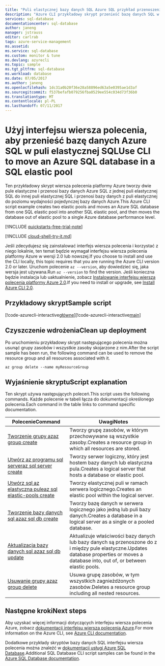 ```yaml
---
title: "Puli elastycznej bazy danych SQL Azure SQL przykład przenoszenia interfejsu wiersza polecenia | Dokumentacja firmy Microsoft"
description: "Azure CLI przykładowy skrypt przenieść bazę danych SQL w puli elastycznej SQL"
services: sql-database
documentationcenter: sql-database
author: janeng
manager: jstrauss
editor: carlrab
tags: azure-service-management
ms.assetid: 
ms.service: sql-database
ms.custom: monitor & tune
ms.devlang: azurecli
ms.topic: sample
ms.tgt_pltfrm: sql-database
ms.workload: database
ms.date: 07/05/2017
ms.author: janeng
ms.openlocfilehash: 1dc31a0b20f36e28a58896ed63a5e0395ae1d3af
ms.sourcegitcommit: f537befafb079256fba0529ee554c034d73f36b0
ms.translationtype: MT
ms.contentlocale: pl-PL
ms.lasthandoff: 07/11/2017
---
```

# <a name="use-cli-to-move-an-azure-sql-database-in-a-sql-elastic-pool"></a><span data-ttu-id="01d23-103">Użyj interfejsu wiersza polecenia, aby przenieść bazę danych Azure SQL w puli elastycznej SQL</span><span class="sxs-lookup"><span data-stu-id="01d23-103">Use CLI to move an Azure SQL database in a SQL elastic pool</span></span>

<span data-ttu-id="01d23-104">Ten przykładowy skrypt wiersza polecenia platformy Azure tworzy dwie pule elastyczne i przenosi bazy danych Azure SQL z jednej puli elastycznej SQL do innej puli elastycznej SQL i przenosi bazy danych z puli elastycznej do poziomu wydajności pojedynczej bazy danych Azure.</span><span class="sxs-lookup"><span data-stu-id="01d23-104">This Azure CLI script example creates two elastic pools and moves an Azure SQL database from one SQL elastic pool into another SQL elastic pool, and then moves the database out of elastic pool to a single Azure database performance level.</span></span> 

[!INCLUDE [quickstarts-free-trial-note](../../../includes/quickstarts-free-trial-note.md)]

[!INCLUDE [cloud-shell-try-it.md](../../../includes/cloud-shell-try-it.md)]

<span data-ttu-id="01d23-105">Jeśli zdecydujesz się zainstalować interfejs wiersza polecenia i korzystać z niego lokalnie, ten temat będzie wymagał interfejsu wiersza polecenia platformy Azure w wersji 2.0 lub nowszej.</span><span class="sxs-lookup"><span data-stu-id="01d23-105">If you choose to install and use the CLI locally, this topic requires that you are running the Azure CLI version 2.0 or later.</span></span> <span data-ttu-id="01d23-106">Uruchom polecenie `az --version`, aby dowiedzieć się, jaka wersja jest używana.</span><span class="sxs-lookup"><span data-stu-id="01d23-106">Run `az --version` to find the version.</span></span> <span data-ttu-id="01d23-107">Jeśli konieczna będzie instalacja lub uaktualnienie, zobacz [Instalowanie interfejsu wiersza polecenia platformy Azure 2.0]( /cli/azure/install-azure-cli).</span><span class="sxs-lookup"><span data-stu-id="01d23-107">If you need to install or upgrade, see [Install Azure CLI 2.0]( /cli/azure/install-azure-cli).</span></span> 

## <a name="sample-script"></a><span data-ttu-id="01d23-108">Przykładowy skrypt</span><span class="sxs-lookup"><span data-stu-id="01d23-108">Sample script</span></span>

<span data-ttu-id="01d23-109">[!code-azurecli-interactive[główne](../../../cli_scripts/sql-database/move-database-between-pools/move-database-between-pools.sh "przeniesienie bazy danych między zestawami")]</span><span class="sxs-lookup"><span data-stu-id="01d23-109">[!code-azurecli-interactive[main](../../../cli_scripts/sql-database/move-database-between-pools/move-database-between-pools.sh "Move database between pools")]</span></span>

## <a name="clean-up-deployment"></a><span data-ttu-id="01d23-110">Czyszczenie wdrożenia</span><span class="sxs-lookup"><span data-stu-id="01d23-110">Clean up deployment</span></span>

<span data-ttu-id="01d23-111">Po uruchomieniu przykładowy skrypt następującego polecenia można usunąć grupy zasobów i wszystkie zasoby skojarzone z nim.</span><span class="sxs-lookup"><span data-stu-id="01d23-111">After the script sample has been run, the following command can be used to remove the resource group and all resources associated with it.</span></span>

```azurecli-interactive
az group delete --name myResourceGroup
```

## <a name="script-explanation"></a><span data-ttu-id="01d23-112">Wyjaśnienie skryptu</span><span class="sxs-lookup"><span data-stu-id="01d23-112">Script explanation</span></span>

<span data-ttu-id="01d23-113">Ten skrypt używa następujących poleceń.</span><span class="sxs-lookup"><span data-stu-id="01d23-113">This script uses the following commands.</span></span> <span data-ttu-id="01d23-114">Każde polecenie w tabeli łącza do dokumentacji określonego polecenia.</span><span class="sxs-lookup"><span data-stu-id="01d23-114">Each command in the table links to command specific documentation.</span></span>

| <span data-ttu-id="01d23-115">Polecenie</span><span class="sxs-lookup"><span data-stu-id="01d23-115">Command</span></span> | <span data-ttu-id="01d23-116">Uwagi</span><span class="sxs-lookup"><span data-stu-id="01d23-116">Notes</span></span> |
|---|---|
| [<span data-ttu-id="01d23-117">Tworzenie grupy az</span><span class="sxs-lookup"><span data-stu-id="01d23-117">az group create</span></span>](https://docs.microsoft.com/cli/azure/group#create) | <span data-ttu-id="01d23-118">Tworzy grupę zasobów, w którym przechowywane są wszystkie zasoby.</span><span class="sxs-lookup"><span data-stu-id="01d23-118">Creates a resource group in which all resources are stored.</span></span> |
| [<span data-ttu-id="01d23-119">Utwórz az programu sql server</span><span class="sxs-lookup"><span data-stu-id="01d23-119">az sql server create</span></span>](https://docs.microsoft.com/cli/azure/sql/server#create) | <span data-ttu-id="01d23-120">Tworzy serwer logiczny, który jest hostem bazy danych lub elastyczna pula.</span><span class="sxs-lookup"><span data-stu-id="01d23-120">Creates a logical server that hosts a database or elastic pool.</span></span> |
| [<span data-ttu-id="01d23-121">Utwórz sql az elastyczna pule</span><span class="sxs-lookup"><span data-stu-id="01d23-121">az sql elastic-pools create</span></span>](https://docs.microsoft.com/cli/azure/sql/elastic-pool#create) | <span data-ttu-id="01d23-122">Tworzy elastycznej puli w ramach serwera logicznego.</span><span class="sxs-lookup"><span data-stu-id="01d23-122">Creates an elastic pool within the logical server.</span></span> |
| [<span data-ttu-id="01d23-123">Tworzenie bazy danych sql az</span><span class="sxs-lookup"><span data-stu-id="01d23-123">az sql db create</span></span>](https://docs.microsoft.com/cli/azure/sql/db#create) | <span data-ttu-id="01d23-124">Tworzy bazę danych w serwera logicznego jako jedną lub puli bazy danych.</span><span class="sxs-lookup"><span data-stu-id="01d23-124">Creates a database in a logical server as a single or a pooled database.</span></span> |
| [<span data-ttu-id="01d23-125">Aktualizacja bazy danych sql az</span><span class="sxs-lookup"><span data-stu-id="01d23-125">az sql db update</span></span>](https://docs.microsoft.com/cli/azure/sql/db#update) | <span data-ttu-id="01d23-126">Aktualizuje właściwości bazy danych lub bazy danych są przenoszone do z i między pule elastyczne.</span><span class="sxs-lookup"><span data-stu-id="01d23-126">Updates database properties or moves a database into, out of, or between elastic pools.</span></span> |
| [<span data-ttu-id="01d23-127">Usuwanie grupy az</span><span class="sxs-lookup"><span data-stu-id="01d23-127">az group delete</span></span>](https://docs.microsoft.com/cli/azure/vm/extension#set) | <span data-ttu-id="01d23-128">Usuwa grupę zasobów, w tym wszystkich zagnieżdżonych zasobów.</span><span class="sxs-lookup"><span data-stu-id="01d23-128">Deletes a resource group including all nested resources.</span></span> |

## <a name="next-steps"></a><span data-ttu-id="01d23-129">Następne kroki</span><span class="sxs-lookup"><span data-stu-id="01d23-129">Next steps</span></span>

<span data-ttu-id="01d23-130">Aby uzyskać więcej informacji dotyczących interfejsu wiersza polecenia Azure, zobacz [dokumentacji interfejsu wiersza polecenia Azure](https://docs.microsoft.com/cli/azure/overview).</span><span class="sxs-lookup"><span data-stu-id="01d23-130">For more information on the Azure CLI, see [Azure CLI documentation](https://docs.microsoft.com/cli/azure/overview).</span></span>

<span data-ttu-id="01d23-131">Dodatkowe przykłady skryptów bazy danych SQL interfejsu wiersza polecenia można znaleźć w [dokumentacji usługi Azure SQL Database](../sql-database-cli-samples.md).</span><span class="sxs-lookup"><span data-stu-id="01d23-131">Additional SQL Database CLI script samples can be found in the [Azure SQL Database documentation](../sql-database-cli-samples.md).</span></span>


